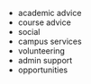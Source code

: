 - academic advice
- course advice
- social
- campus services
- volunteering
- admin support
- opportunities
